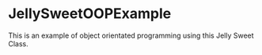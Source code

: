 # JellySweetOOPExample
This is an example of object orientated programming using this Jelly Sweet Class.
